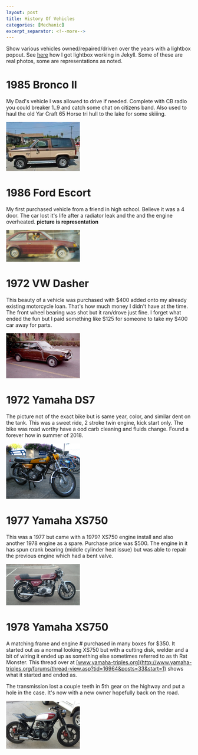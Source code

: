 ```yaml
---
layout: post
title: History Of Vehicles
categories: [Mechanic]
excerpt_separator: <!--more-->
---
```


Show various vehicles owned/repaired/driven over the years with a lightbox popout.  See [here](/jekyll/lightbox) how I got 
lightbox working in Jekyll.  Some of these are real photos, some are representations as noted.


# 1985 Bronco II

My Dad's vehicle I was allowed to drive if needed. Complete with CB radio you could breaker 1..9 and catch some
chat on citizens band.  Also used to haul the old Yar Craft 65 Horse tri hull to the lake for some skiiing.
 
<a href="/images/broncoII.jpg" data-lightbox="image-1" data-title="@1985 Bronco II">
  <img width="200" src="images/broncoII.jpg"/>
</a>

# 1986 Ford Escort

My first purchased vehicle from a friend in high school.  Believe it was a 4 door.  The car lost it's life after
a radiator leak and the and the engine overheated. __picture is representation__

<a href="/images/ford-escort-1986.jpg" data-lightbox="image-1" data-title="@1986 Ford Escort">
  <img width="200" src="images/ford-escort-1986.jpg"/>
</a>



# 1972 VW Dasher

This beauty of a vehicle was purchased with $400 added onto my already existing motorcycle loan.  That's how much
money I didn't have at the time.  The front wheel bearing was shot but it ran/drove just fine.  I forget what ended
the fun but I paid something like $125 for someone to take my $400 car away for parts.

<a href="/images/dasher.png" data-lightbox="image-1" data-title="1972 VW Dasher">
  <img width="200" src="images/dasher.png"/>
</a>

# 1972 Yamaha DS7

The picture not of the exact bike but is same year, color, and similar dent on the tank. This was a sweet ride, 2 stroke
twin engine, kick start only.  The bike was road worthy have a ood carb cleaning and fluids change.  Found a forever
how in summer of 2018.

<a href="/images/1972DS7.jpg" data-lightbox="image-1" data-title="1972 Yamaha DS7">
  <img width="200" src="/images/1972DS7.jpg"/>
</a>

# 1977 Yamaha XS750
This was a 1977 but came with a 1979? XS750 engine install and also another 1978 engine as a spare. Purchase price
was $500.  The engine in it has spun crank bearing (middle cylinder heat issue) but was able to repair the previous 
engine which had a bent valve.

<a href="/images/1977XS750.jpg" data-lightbox="image-1" data-title="1977 Yamaha XS750">
  <img width="200" src="/images/1977XS750.jpg"/>
</a>

# 1978 Yamaha XS750

A matching frame and engine # purchased in many boxes for $350.  It started out as a normal looking XS750 but with 
a cutting disk, welder and a bit of wiring it ended up as something else sometimes referred to as th Rat Monster.
This thread over at [www.yamaha-triples.org](http://www.yamaha-triples.org/forums/thread-view.asp?tid=16964&posts=33&start=1) 
shows what it started and ended as.

The transmission lost a couple teeth in 5th gear on the highway and put a hole in the case. It's now with a new
owner hopefully back on the road.

<a href="/images/1978XS750.jpg" data-lightbox="image-1" data-title="1978 Yamaha XS750">
  <img width="200" src="/images/1978XS750.jpg"/>
</a>

